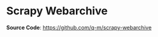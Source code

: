 # Scrapy Webarchive

**Source Code**: <a href="https://github.com/q-m/scrapy-webarchive" target="_blank">https://github.com/q-m/scrapy-webarchive</a>